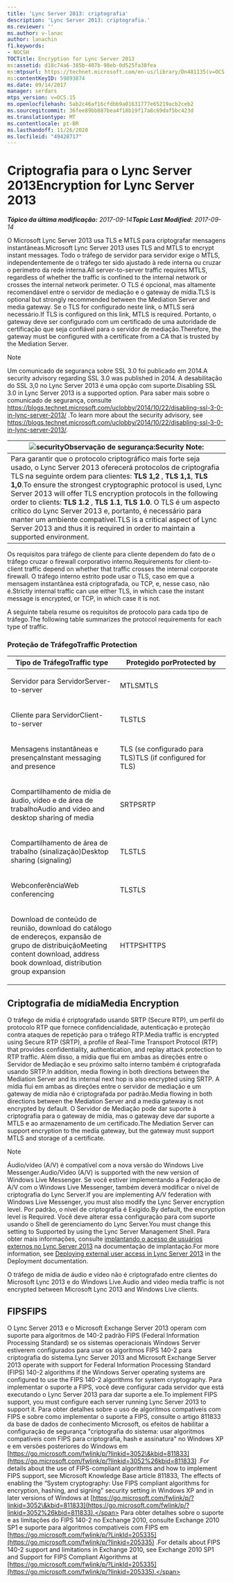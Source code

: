 ```yaml
---
title: 'Lync Server 2013: criptografia'
description: 'Lync Server 2013: criptografia.'
ms.reviewer: ''
ms.author: v-lanac
author: lanachin
f1.keywords:
- NOCSH
TOCTitle: Encryption for Lync Server 2013
ms:assetid: d18c74a6-385b-407b-98eb-0d525fa38fea
ms:mtpsurl: https://technet.microsoft.com/en-us/library/Dn481135(v=OCS.15)
ms:contentKeyID: 59893874
ms.date: 09/14/2017
manager: serdars
mtps_version: v=OCS.15
ms.openlocfilehash: 5ab2c46af16cfdbb9a01631777e65219acb2ceb2
ms.sourcegitcommit: 36fee89bb887bea4f18b19f17a8c69daf5bc423d
ms.translationtype: MT
ms.contentlocale: pt-BR
ms.lasthandoff: 11/26/2020
ms.locfileid: "49428717"
---
```

# <a name="encryption-for-lync-server-2013"></a><span data-ttu-id="8b961-103">Criptografia para o Lync Server 2013</span><span class="sxs-lookup"><span data-stu-id="8b961-103">Encryption for Lync Server 2013</span></span>

<div data-xmlns="http://www.w3.org/1999/xhtml">

<div class="topic" data-xmlns="http://www.w3.org/1999/xhtml" data-msxsl="urn:schemas-microsoft-com:xslt" data-cs="https://msdn.microsoft.com/">

<div data-asp="https://msdn2.microsoft.com/asp">



</div>

<div id="mainSection">

<div id="mainBody"><span data-ttu-id="8b961-104">

<span> </span></span><span class="sxs-lookup"><span data-stu-id="8b961-104">

<span> </span></span></span>

<span data-ttu-id="8b961-105">_**Tópico da última modificação:** 2017-09-14_</span><span class="sxs-lookup"><span data-stu-id="8b961-105">_**Topic Last Modified:** 2017-09-14_</span></span>

<span data-ttu-id="8b961-106">O Microsoft Lync Server 2013 usa TLS e MTLS para criptografar mensagens instantâneas.</span><span class="sxs-lookup"><span data-stu-id="8b961-106">Microsoft Lync Server 2013 uses TLS and MTLS to encrypt instant messages.</span></span> <span data-ttu-id="8b961-107">Todo o tráfego de servidor para servidor exige o MTLS, independentemente de o tráfego ter sido ajustado à rede interna ou cruzar o perímetro da rede interna.</span><span class="sxs-lookup"><span data-stu-id="8b961-107">All server-to-server traffic requires MTLS, regardless of whether the traffic is confined to the internal network or crosses the internal network perimeter.</span></span> <span data-ttu-id="8b961-108">O TLS é opcional, mas altamente recomendável entre o servidor de mediação e o gateway de mídia.</span><span class="sxs-lookup"><span data-stu-id="8b961-108">TLS is optional but strongly recommended between the Mediation Server and media gateway.</span></span> <span data-ttu-id="8b961-109">Se o TLS for configurado neste link, o MTLS será necessário.</span><span class="sxs-lookup"><span data-stu-id="8b961-109">If TLS is configured on this link, MTLS is required.</span></span> <span data-ttu-id="8b961-110">Portanto, o gateway deve ser configurado com um certificado de uma autoridade de certificação que seja confiável para o servidor de mediação.</span><span class="sxs-lookup"><span data-stu-id="8b961-110">Therefore, the gateway must be configured with a certificate from a CA that is trusted by the Mediation Server.</span></span>

<div>


> [!NOTE]  
> <span data-ttu-id="8b961-111">Um comunicado de segurança sobre SSL 3.0 foi publicado em 2014.</span><span class="sxs-lookup"><span data-stu-id="8b961-111">A security advisory regarding SSL 3.0 was published in 2014.</span></span> <span data-ttu-id="8b961-112">A desabilitação do SSL 3,0 no Lync Server 2013 é uma opção com suporte.</span><span class="sxs-lookup"><span data-stu-id="8b961-112">Disabling SSL 3.0 in Lync Server 2013 is a supported option.</span></span> <span data-ttu-id="8b961-113">Para saber mais sobre o comunicado de segurança, consulte <A class=uri href="https://blogs.technet.microsoft.com/uclobby/2014/10/22/disabling-ssl-3-0-in-lync-server-2013/">https://blogs.technet.microsoft.com/uclobby/2014/10/22/disabling-ssl-3-0-in-lync-server-2013/</A> .</span><span class="sxs-lookup"><span data-stu-id="8b961-113">To learn more about the security advisory, see <A class=uri href="https://blogs.technet.microsoft.com/uclobby/2014/10/22/disabling-ssl-3-0-in-lync-server-2013/">https://blogs.technet.microsoft.com/uclobby/2014/10/22/disabling-ssl-3-0-in-lync-server-2013/</A>.</span></span>



</div>

<div>

<table>
<thead>
<tr class="header">
<th><img src="images/Gg398321.security(OCS.15).gif" title="segurança" alt="security" /><span data-ttu-id="8b961-115">Observação de segurança:</span><span class="sxs-lookup"><span data-stu-id="8b961-115">Security Note:</span></span></th>
</tr>
</thead>
<tbody>
<tr class="odd">
<td><span data-ttu-id="8b961-116">Para garantir que o protocolo criptográfico mais forte seja usado, o Lync Server 2013 oferecerá protocolos de criptografia TLS na seguinte ordem para clientes: <strong>TLS 1,2</strong> , <strong>TLS 1,1</strong>, <strong>TLS 1,0</strong>.</span><span class="sxs-lookup"><span data-stu-id="8b961-116">To ensure the strongest cryptographic protocol is used, Lync Server 2013 will offer TLS encryption protocols in the following order to clients: <strong>TLS 1.2</strong> , <strong>TLS 1.1</strong>, <strong>TLS 1.0</strong>.</span></span> <span data-ttu-id="8b961-117">O TLS é um aspecto crítico do Lync Server 2013 e, portanto, é necessário para manter um ambiente compatível.</span><span class="sxs-lookup"><span data-stu-id="8b961-117">TLS is a critical aspect of Lync Server 2013 and thus it is required in order to maintain a supported environment.</span></span></td>
</tr>
</tbody>
</table>


</div>

<span data-ttu-id="8b961-118">Os requisitos para tráfego de cliente para cliente dependem do fato de o tráfego cruzar o firewall corporativo interno.</span><span class="sxs-lookup"><span data-stu-id="8b961-118">Requirements for client-to-client traffic depend on whether that traffic crosses the internal corporate firewall.</span></span> <span data-ttu-id="8b961-119">O tráfego interno estrito pode usar o TLS, caso em que a mensagem instantânea está criptografada, ou TCP, e, nesse caso, não é.</span><span class="sxs-lookup"><span data-stu-id="8b961-119">Strictly internal traffic can use either TLS, in which case the instant message is encrypted, or TCP, in which case it is not.</span></span>

<span data-ttu-id="8b961-120">A seguinte tabela resume os requisitos de protocolo para cada tipo de tráfego.</span><span class="sxs-lookup"><span data-stu-id="8b961-120">The following table summarizes the protocol requirements for each type of traffic.</span></span>

### <a name="traffic-protection"></a><span data-ttu-id="8b961-121">Proteção de Tráfego</span><span class="sxs-lookup"><span data-stu-id="8b961-121">Traffic Protection</span></span>

<table>
<colgroup>
<col style="width: 50%" />
<col style="width: 50%" />
</colgroup>
<thead>
<tr class="header">
<th><span data-ttu-id="8b961-122">Tipo de Tráfego</span><span class="sxs-lookup"><span data-stu-id="8b961-122">Traffic type</span></span></th>
<th><span data-ttu-id="8b961-123">Protegido por</span><span class="sxs-lookup"><span data-stu-id="8b961-123">Protected by</span></span></th>
</tr>
</thead>
<tbody>
<tr class="odd">
<td><p><span data-ttu-id="8b961-124">Servidor para Servidor</span><span class="sxs-lookup"><span data-stu-id="8b961-124">Server-to-server</span></span></p></td>
<td><p><span data-ttu-id="8b961-125">MTLS</span><span class="sxs-lookup"><span data-stu-id="8b961-125">MTLS</span></span></p></td>
</tr>
<tr class="even">
<td><p><span data-ttu-id="8b961-126">Cliente para Servidor</span><span class="sxs-lookup"><span data-stu-id="8b961-126">Client-to-server</span></span></p></td>
<td><p><span data-ttu-id="8b961-127">TLS</span><span class="sxs-lookup"><span data-stu-id="8b961-127">TLS</span></span></p></td>
</tr>
<tr class="odd">
<td><p><span data-ttu-id="8b961-128">Mensagens instantâneas e presença</span><span class="sxs-lookup"><span data-stu-id="8b961-128">Instant messaging and presence</span></span></p></td>
<td><p><span data-ttu-id="8b961-129">TLS (se configurado para TLS)</span><span class="sxs-lookup"><span data-stu-id="8b961-129">TLS (if configured for TLS)</span></span></p></td>
</tr>
<tr class="even">
<td><p><span data-ttu-id="8b961-130">Compartilhamento de mídia de áudio, vídeo e de área de trabalho</span><span class="sxs-lookup"><span data-stu-id="8b961-130">Audio and video and desktop sharing of media</span></span></p></td>
<td><p><span data-ttu-id="8b961-131">SRTP</span><span class="sxs-lookup"><span data-stu-id="8b961-131">SRTP</span></span></p></td>
</tr>
<tr class="odd">
<td><p><span data-ttu-id="8b961-132">Compartilhamento de área de trabalho (sinalização)</span><span class="sxs-lookup"><span data-stu-id="8b961-132">Desktop sharing (signaling)</span></span></p></td>
<td><p><span data-ttu-id="8b961-133">TLS</span><span class="sxs-lookup"><span data-stu-id="8b961-133">TLS</span></span></p></td>
</tr>
<tr class="even">
<td><p><span data-ttu-id="8b961-134">Webconferência</span><span class="sxs-lookup"><span data-stu-id="8b961-134">Web conferencing</span></span></p></td>
<td><p><span data-ttu-id="8b961-135">TLS</span><span class="sxs-lookup"><span data-stu-id="8b961-135">TLS</span></span></p></td>
</tr>
<tr class="odd">
<td><p><span data-ttu-id="8b961-136">Download de conteúdo de reunião, download do catálogo de endereços, expansão de grupo de distribuição</span><span class="sxs-lookup"><span data-stu-id="8b961-136">Meeting content download, address book download, distribution group expansion</span></span></p></td>
<td><p><span data-ttu-id="8b961-137">HTTPS</span><span class="sxs-lookup"><span data-stu-id="8b961-137">HTTPS</span></span></p></td>
</tr>
</tbody>
</table>


<div>

## <a name="media-encryption"></a><span data-ttu-id="8b961-138">Criptografia de mídia</span><span class="sxs-lookup"><span data-stu-id="8b961-138">Media Encryption</span></span>

<span data-ttu-id="8b961-139">O tráfego de mídia é criptografado usando SRTP (Secure RTP), um perfil do protocolo RTP que fornece confidencialidade, autenticação e proteção contra ataques de repetição para o tráfego RTP.</span><span class="sxs-lookup"><span data-stu-id="8b961-139">Media traffic is encrypted using Secure RTP (SRTP), a profile of Real-Time Transport Protocol (RTP) that provides confidentiality, authentication, and replay attack protection to RTP traffic.</span></span> <span data-ttu-id="8b961-140">Além disso, a mídia que flui em ambas as direções entre o Servidor de Mediação e seu próximo salto interno também é criptografada usando SRTP.</span><span class="sxs-lookup"><span data-stu-id="8b961-140">In addition, media flowing in both directions between the Mediation Server and its internal next hop is also encrypted using SRTP.</span></span> <span data-ttu-id="8b961-141">A mídia flui em ambas as direções entre o servidor de mediação e um gateway de mídia não é criptografada por padrão.</span><span class="sxs-lookup"><span data-stu-id="8b961-141">Media flowing in both directions between the Mediation Server and a media gateway is not encrypted by default.</span></span> <span data-ttu-id="8b961-142">O Servidor de Mediação pode dar suporte à criptografia para o gateway de mídia, mas o gateway deve dar suporte a MTLS e ao armazenamento de um certificado.</span><span class="sxs-lookup"><span data-stu-id="8b961-142">The Mediation Server can support encryption to the media gateway, but the gateway must support MTLS and storage of a certificate.</span></span>

<div>


> [!NOTE]  
> <span data-ttu-id="8b961-143">Áudio/vídeo (A/V) é compatível com a nova versão do Windows Live Messenger.</span><span class="sxs-lookup"><span data-stu-id="8b961-143">Audio/Video (A/V) is supported with the new version of Windows Live Messenger.</span></span> <span data-ttu-id="8b961-144">Se você estiver implementando a Federação de A/V com o Windows Live Messenger, também deverá modificar o nível de criptografia do Lync Server.</span><span class="sxs-lookup"><span data-stu-id="8b961-144">If you are implementing A/V federation with Windows Live Messenger, you must also modify the Lync Server encryption level.</span></span> <span data-ttu-id="8b961-145">Por padrão, o nível de criptografia é Exigido.</span><span class="sxs-lookup"><span data-stu-id="8b961-145">By default, the encryption level is Required.</span></span> <span data-ttu-id="8b961-146">Você deve alterar essa configuração para com suporte usando o Shell de gerenciamento do Lync Server.</span><span class="sxs-lookup"><span data-stu-id="8b961-146">You must change this setting to Supported by using the Lync Server Management Shell.</span></span> <span data-ttu-id="8b961-147">Para obter mais informações, consulte <A href="lync-server-2013-deploying-external-user-access.md">implantando o acesso de usuários externos no Lync Server 2013</A> na documentação de implantação.</span><span class="sxs-lookup"><span data-stu-id="8b961-147">For more information, see <A href="lync-server-2013-deploying-external-user-access.md">Deploying external user access in Lync Server 2013</A> in the Deployment documentation.</span></span>



</div>

<span data-ttu-id="8b961-148">O tráfego de mídia de áudio e vídeo não é criptografado entre clientes do Microsoft Lync 2013 e do Windows Live.</span><span class="sxs-lookup"><span data-stu-id="8b961-148">Audio and video media traffic is not encrypted between Microsoft Lync 2013 and Windows Live clients.</span></span>

</div>

<div>

## <a name="fips"></a><span data-ttu-id="8b961-149">FIPS</span><span class="sxs-lookup"><span data-stu-id="8b961-149">FIPS</span></span>

<span data-ttu-id="8b961-150">O Lync Server 2013 e o Microsoft Exchange Server 2013 operam com suporte para algoritmos de 140-2 padrão FIPS (Federal Information Processing Standard) se os sistemas operacionais Windows Server estiverem configurados para usar os algoritmos FIPS 140-2 para criptografia do sistema.</span><span class="sxs-lookup"><span data-stu-id="8b961-150">Lync Server 2013 and Microsoft Exchange Server 2013 operate with support for Federal Information Processing Standard (FIPS) 140-2 algorithms if the Windows Server operating systems are configured to use the FIPS 140-2 algorithms for system cryptography.</span></span> <span data-ttu-id="8b961-151">Para implementar o suporte a FIPS, você deve configurar cada servidor que está executando o Lync Server 2013 para dar suporte a ele.</span><span class="sxs-lookup"><span data-stu-id="8b961-151">To implement FIPS support, you must configure each server running Lync Server 2013 to support it.</span></span> <span data-ttu-id="8b961-152">Para obter detalhes sobre o uso de algoritmos compatíveis com FIPS e sobre como implementar o suporte a FIPS, consulte o artigo 811833 da base de dados de conhecimento Microsoft, os efeitos de habilitar a configuração de segurança "criptografia do sistema: usar algoritmos compatíveis com FIPS para criptografia, hash e assinatura" no Windows XP e em versões posteriores do Windows em [https://go.microsoft.com/fwlink/p/?linkid=3052\&kbid=811833](https://go.microsoft.com/fwlink/p/?linkid=3052%26kbid=811833) .</span><span class="sxs-lookup"><span data-stu-id="8b961-152">For details about the use of FIPS-compliant algorithms and how to implement FIPS support, see Microsoft Knowledge Base article 811833, The effects of enabling the “System cryptography: Use FIPS compliant algorithms for encryption, hashing, and signing" security setting in Windows XP and in later versions of Windows at [https://go.microsoft.com/fwlink/p/?linkid=3052\&kbid=811833](https://go.microsoft.com/fwlink/p/?linkid=3052%26kbid=811833).</span></span> <span data-ttu-id="8b961-153">Para obter detalhes sobre o suporte e as limitações do FIPS 140-2 no Exchange 2010, consulte Exchange 2010 SP1 e suporte para algoritmos compatíveis com FIPS em [https://go.microsoft.com/fwlink/p/?LinkId=205335](https://go.microsoft.com/fwlink/p/?linkid=205335) .</span><span class="sxs-lookup"><span data-stu-id="8b961-153">For details about FIPS 140-2 support and limitations in Exchange 2010, see Exchange 2010 SP1 and Support for FIPS Compliant Algorithms at [https://go.microsoft.com/fwlink/p/?LinkId=205335](https://go.microsoft.com/fwlink/p/?linkid=205335).</span></span>

<span data-ttu-id="8b961-154"></div>

</div>

<span> </span>

</div>

</div>

</span><span class="sxs-lookup"><span data-stu-id="8b961-154"></div>

</div>

<span> </span>

</div>

</div>

</span></span></div>

